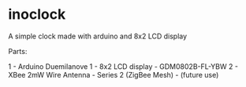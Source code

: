 inoclock
========

A simple clock made with arduino and 8x2 LCD display

Parts:

1 - Arduino Duemilanove
1 - 8x2 LCD display - GDM0802B-FL-YBW
2 - XBee 2mW Wire Antenna - Series 2 (ZigBee Mesh) - (future use)
